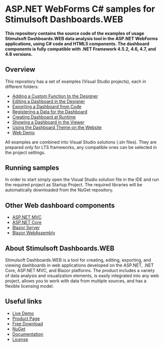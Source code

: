 # ASP.NET WebForms C# samples for Stimulsoft Dashboards.WEB

#### This repository contains the source code of the examples of usage Stimulsoft Dashboards.WEB data analysis tool in the ASP.NET WebForms applications, using C# code and HTML5 components. The dashboard components is fully compatible with .NET Framework 4.5.2, 4.6, 4.7, and 4.8 versions.

## Overview
This repository has a set of examples (Visual Studio projects), each in different folders:
* [Adding a Custom Function to the Designer](https://github.com/stimulsoft/Samples-Dashboards.WEB-for-ASP.NET/tree/master/Adding%20a%20Custom%20Function%20to%20the%20Designer)
* [Editing a Dashboard in the Designer](https://github.com/stimulsoft/Samples-Dashboards.WEB-for-ASP.NET/tree/master/Editing%20a%20Dashboard%20in%20the%20Designer)
* [Exporting a Dashboard from Code](https://github.com/stimulsoft/Samples-Dashboards.WEB-for-ASP.NET/tree/master/Exporting%20a%20Dashboard%20from%20Code)
* [Registering a Data for the Dashboard](https://github.com/stimulsoft/Samples-Dashboards.WEB-for-ASP.NET/tree/master/Registering%20a%20Data%20for%20the%20Dashboard)
* [Creating Dashboard at Runtime](https://github.com/stimulsoft/Samples-Dashboards.WEB-for-ASP.NET/tree/master/Creating%20Dashboard%20at%20Runtime)
* [Showing a Dashboard in the Viewer](https://github.com/stimulsoft/Samples-Dashboards.WEB-for-ASP.NET/tree/master/Showing%20a%20Dashboard%20in%20the%20Viewer)
* [Using the Dashboard Theme on the Website](https://github.com/stimulsoft/Samples-Dashboards.WEB-for-ASP.NET/tree/master/Using%20the%20Dashboard%20Theme%20on%20the%20Website)
* [Web Demo](https://github.com/stimulsoft/Samples-Dashboards.WEB-for-ASP.NET/tree/master/Web%20Demo)

All examples are combined into Visual Studio solutions (.sln files). They are prepared only for LTS frameworks, any compatible ones can be selected in the project settings.

## Running samples
In order to start simply open the Visual Studio solution file in the IDE and run the required project as Startup Project. The required libraries will be automatically downloaded from the NuGet repository.

## Other Web dashboard components
* [ASP.NET MVC](https://github.com/stimulsoft/Samples-Dashboards.WEB-for-ASP.NET-MVC)
* [ASP.NET Core](https://github.com/stimulsoft/Samples-Dashboards.WEB-for-ASP.NET-Core)
* [Blazor Server](https://github.com/stimulsoft/Samples-Dashboards.WEB-for-Blazor-Server)
* [Blazor WebAssembly](https://github.com/stimulsoft/Samples-Dashboards.WEB-for-Blazor-WebAssembly)

## About Stimulsoft Dashboards.WEB
Stimulsoft Dashboards.WEB is a tool for creating, editing, exporting, and viewing dashboards in web applications developed on the ASP.NET, .NET Core, ASP.NET MVC, and Blazor platforms. The product includes a variety of data analysis and visualization elements, is easily integrated into any web project, allows you to work with data from multiple sources, and has a flexible licensing model.

## Useful links
* [Live Demo](http://demo.stimulsoft.com/#Net)
* [Product Page](https://www.stimulsoft.com/en/products/dashboards-web)
* [Free Download](https://www.stimulsoft.com/en/downloads)
* [NuGet](https://www.nuget.org/packages/Stimulsoft.Dashboards.Web)
* [Documentation](https://www.stimulsoft.com/en/documentation/online/programming-manual/reports_web_asp_net_web_forms.htm)
* [License](LICENSE.md)

